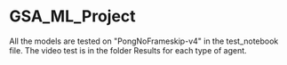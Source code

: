 # GSA_ML_Project
All the models are tested on "PongNoFrameskip-v4" in the test_notebook file. 
The video test is in the folder Results for each type of agent. 
